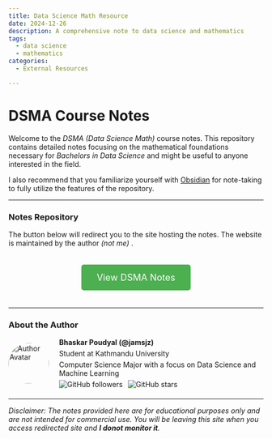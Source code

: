 ```yaml
---
title: Data Science Math Resource
date: 2024-12-26  
description: A comprehensive note to data science and mathematics  
tags:  
  - data science  
  - mathematics  
categories:  
  - External Resources

---
```


# DSMA Course Notes

Welcome to the _DSMA (Data Science Math)_ course notes. This repository contains detailed notes focusing on the mathematical foundations necessary for _Bachelors in Data Science_ and might be useful to anyone interested in the field. 

I also recommend that you familiarize yourself with [Obsidian](https://obsidian.md/) for note-taking to fully utilize the features of the repository.

---

### Notes Repository

The button below will redirect you to the site hosting the notes. The website is maintained by the author _(not me)_ .

<div style="text-align: center;">
  <a href="https://dsma-notes.vercel.app" class="button" style="display: inline-block; padding: 15px 30px; font-size: 18px; background-color: #4CAF50; color: white; text-decoration: none; border-radius: 5px; margin: 20px 0;">View DSMA Notes</a>
</div>

---

### About the Author

<div style="display: flex; align-items: center; margin-bottom: 20px;">
  <img src="https://github.com/Jamsjz.png" alt="Author Avatar" style="width: 80px; height: 80px; border-radius: 50%; margin-right: 20px;">
  <div>
      <h4 style="margin: 0;">Bhaskar Poudyal (@jamsjz)</h4>
      <p style="margin: 5px 0;">Student at Kathmandu University</p>
      <p style="margin: 5px 0;">Computer Science Major with a focus on Data Science and Machine Learning</p>
      <div style="display: flex; gap: 10px;">
          <a href="https://github.com/Jamsjz/" style="text-decoration: none;">
              <img src="https://img.shields.io/github/followers/Jamsjz?style=social" alt="GitHub followers">
          </a>
          <a href="https://github.com/Jamsjz/notes" style="text-decoration: none;">
              <img src="https://img.shields.io/github/stars/Jamsjz/notes?style=social" alt="GitHub stars">
          </a>
      </div>
  </div>
</div>

---

_Disclaimer: The notes provided here are for educational purposes only and are not intended for commercial use. You will be leaving this site when you access redirected site and **I donot monitor it**._
